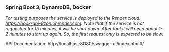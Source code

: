 ### Spring Boot 3, DynamoDB, Docker

_For testing purposes the service is deployed to the Render cloud: https://book-api-8zon.onrender.com. Note that if the
service is not requested for 15 minutes, it will be shut down. After that it will need about 1-2 minutes to start up
again. So, the first request only is expected to be slow!_

API Documentation: http://localhost:8080/swagger-ui/index.html#/
